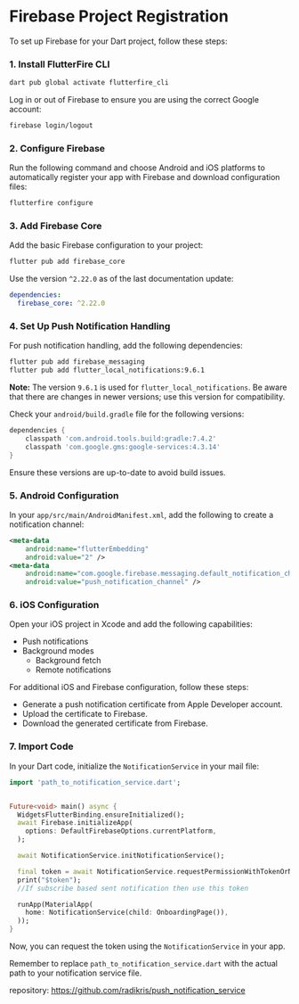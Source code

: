# Firebase Project Registration

To set up Firebase for your Dart project, follow these steps:

### 1. Install FlutterFire CLI

```bash
dart pub global activate flutterfire_cli
```

Log in or out of Firebase to ensure you are using the correct Google account:

```bash
firebase login/logout
```

### 2. Configure Firebase

Run the following command and choose Android and iOS platforms to automatically register your app with Firebase and download configuration files:

```bash
flutterfire configure
```

### 3. Add Firebase Core

Add the basic Firebase configuration to your project:

```bash
flutter pub add firebase_core
```

Use the version `^2.22.0` as of the last documentation update:

```yaml
dependencies:
  firebase_core: ^2.22.0
```

### 4. Set Up Push Notification Handling

For push notification handling, add the following dependencies:

```bash
flutter pub add firebase_messaging
flutter pub add flutter_local_notifications:9.6.1
```

**Note:** The version `9.6.1` is used for `flutter_local_notifications`. Be aware that there are changes in newer versions; use this version for compatibility.

Check your `android/build.gradle` file for the following versions:

```gradle
dependencies {
    classpath 'com.android.tools.build:gradle:7.4.2'
    classpath 'com.google.gms:google-services:4.3.14'
}
```

Ensure these versions are up-to-date to avoid build issues.

### 5. Android Configuration

In your `app/src/main/AndroidManifest.xml`, add the following to create a notification channel:

```xml
<meta-data
    android:name="flutterEmbedding"
    android:value="2" />
<meta-data
    android:name="com.google.firebase.messaging.default_notification_channel_id"
    android:value="push_notification_channel" />
```

### 6. iOS Configuration

Open your iOS project in Xcode and add the following capabilities:

- Push notifications
- Background modes
  - Background fetch
  - Remote notifications

For additional iOS and Firebase configuration, follow these steps:

- Generate a push notification certificate from Apple Developer account.
- Upload the certificate to Firebase.
- Download the generated certificate from Firebase.

### 7. Import Code

In your Dart code, initialize the `NotificationService` in your mail file:

```dart
import 'path_to_notification_service.dart';


Future<void> main() async {
  WidgetsFlutterBinding.ensureInitialized();
  await Firebase.initializeApp(
    options: DefaultFirebaseOptions.currentPlatform,
  );

  await NotificationService.initNotificationService();

  final token = await NotificationService.requestPermissionWithTokenOrNull();
  print("$token");
  //If subscribe based sent notification then use this token

  runApp(MaterialApp(
    home: NotificationService(child: OnboardingPage()),
  ));
}

```

Now, you can request the token using the `NotificationService` in your app.

Remember to replace `path_to_notification_service.dart` with the actual path to your notification service file.

repository: https://github.com/radikris/push_notification_service
